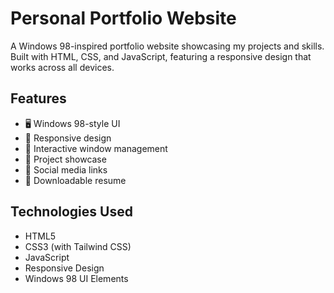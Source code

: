 # Personal Portfolio Website

A Windows 98-inspired portfolio website showcasing my projects and skills. Built with HTML, CSS, and JavaScript, featuring a responsive design that works across all devices.

## Features

- 🖥️ Windows 98-style UI
- 📱 Responsive design 
- 🎨 Interactive window management
- 📂 Project showcase
- 🔗 Social media links
- 📄 Downloadable resume

## Technologies Used

- HTML5
- CSS3 (with Tailwind CSS)
- JavaScript
- Responsive Design
- Windows 98 UI Elements
